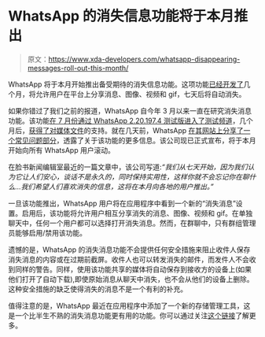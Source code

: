 # WhatsApp 的消失信息功能将于本月推出

> 原文：<https://www.xda-developers.com/whatsapp-disappearing-messages-roll-out-this-month/>

WhatsApp 将于本月开始推出备受期待的消失信息功能。这项功能[已经开发了](https://www.xda-developers.com/whatsapp-beta-v2-20-110-upcoming-multi-device-support-expiring-messages/)几个月，将允许用户在平台上分享消息、图像、视频和 gif，七天后将自动消失。

如果你错过了我们之前的报道，WhatsApp 自今年 3 月以来一直在研究消失消息功能。该功能[在 7 月份通过 WhatsApp 2.20.197.4 测试版进入了测试频道](https://www.xda-developers.com/whatsapp-working-mute-always-option-chats-continues-work-expiring-messages-multi-device-access/)，几个月后，[获得了对媒体文件](https://www.xda-developers.com/whatsapp-tests-expiring-media-feature-self-destructing-images-videos-gifs/)的支持。就在几天前，WhatsApp [在其网站上分享了一个常见问题部分](https://www.xda-developers.com/whatsapp-publishes-faq-on-upcoming-disappearing-messages-feature/)，透露了关于该功能的更多信息。该公司现已正式宣布，将于本月开始向所有 WhatsApp 用户滚动。

在脸书新闻编辑室最近的一篇文章中，该公司写道:*“我们从七天开始，因为我们认为它让人们安心，谈话不是永久的，同时保持实用性，这样你就不会忘记你在聊什么...我们希望人们喜欢消失的信息，这将在本月向各地的用户推出。”*

一旦该功能推出，WhatsApp 用户将在应用程序中看到一个新的“消失消息”设置。启用后，该功能将允许用户相互分享消失的消息、图像、视频和 gif。在单独聊天中，任何一个用户都可以选择打开消失消息。然而，在群聊中，只有群组管理员能够启用/禁用该功能。

遗憾的是，WhatsApp 的消失消息功能不会提供任何安全措施来阻止收件人保存消失消息的内容或在过期前截屏。收件人也可以转发消失的邮件，而发件人不会收到同样的警告。同样，使用该功能共享的媒体将自动保存到接收方的设备上(如果他们打开了自动下载),即使原始消息从聊天中消失，也不会从他们的设备上删除。这种安全措施的缺乏使得消失的消息不是一个有利的补充。

值得注意的是，WhatsApp 最近在应用程序中添加了一个新的存储管理工具，这是一个比半生不熟的消失消息功能更有用的功能。你可以通过关注[这个链接](https://www.xda-developers.com/whatsapps-storage-management-tool-bulk-delete-annoying-image-forwards/)了解更多。